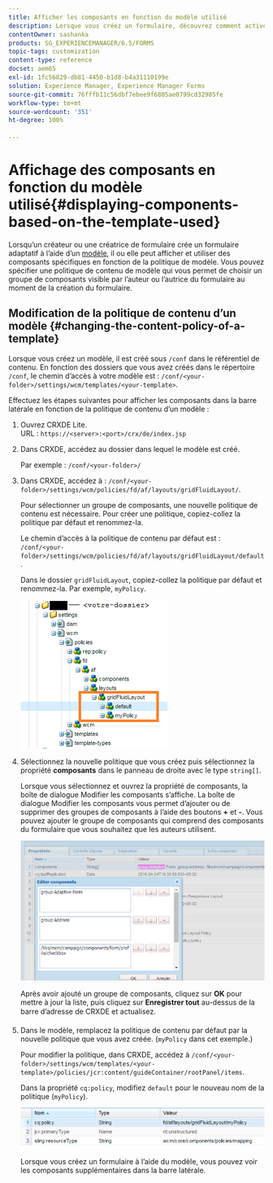 ```yaml
---
title: Afficher les composants en fonction du modèle utilisé
description: Lorsque vous créez un formulaire, découvrez comment activer les composants dans la barre latérale en fonction du modèle sélectionné.
contentOwner: sashanka
products: SG_EXPERIENCEMANAGER/6.5/FORMS
topic-tags: customization
content-type: reference
docset: aem65
exl-id: 1fc56829-db81-4450-b1d8-b4a31110199e
solution: Experience Manager, Experience Manager Forms
source-git-commit: 76fffb11c56dbf7ebee9f6805ae0799cd32985fe
workflow-type: tm+mt
source-wordcount: '351'
ht-degree: 100%

---
```


# Affichage des composants en fonction du modèle utilisé{#displaying-components-based-on-the-template-used}

Lorsqu’un créateur ou une créatrice de formulaire crée un formulaire adaptatif à l’aide d’un [modèle](../../forms/using/template-editor.md), il ou elle peut afficher et utiliser des composants spécifiques en fonction de la politique de modèle. Vous pouvez spécifier une politique de contenu de modèle qui vous permet de choisir un groupe de composants visible par l’auteur ou l’autrice du formulaire au moment de la création du formulaire.

## Modification de la politique de contenu d’un modèle {#changing-the-content-policy-of-a-template}

Lorsque vous créez un modèle, il est créé sous `/conf` dans le référentiel de contenu. En fonction des dossiers que vous avez créés dans le répertoire `/conf`, le chemin d’accès à votre modèle est : `/conf/<your-folder>/settings/wcm/templates/<your-template>`.

Effectuez les étapes suivantes pour afficher les composants dans la barre latérale en fonction de la politique de contenu d’un modèle :

1. Ouvrez CRXDE Lite.\
   URL : `https://<server>:<port>/crx/de/index.jsp`
1. Dans CRXDE, accédez au dossier dans lequel le modèle est créé.

   Par exemple : `/conf/<your-folder>/`

1. Dans CRXDE, accédez à : `/conf/<your-folder>/settings/wcm/policies/fd/af/layouts/gridFluidLayout/`.

   Pour sélectionner un groupe de composants, une nouvelle politique de contenu est nécessaire. Pour créer une politique, copiez-collez la politique par défaut et renommez-la.

   Le chemin d’accès à la politique de contenu par défaut est : `/conf/<your-folder>/settings/wcm/policies/fd/af/layouts/gridFluidLayout/default`.

   Dans le dossier `gridFluidLayout`, copiez-collez la politique par défaut et renommez-la. Par exemple, `myPolicy`.

   ![Copie des politiques par défaut](assets/crx-default1.png)

1. Sélectionnez la nouvelle politique que vous créez puis sélectionnez la propriété **composants** dans le panneau de droite avec le type `string[]`.

   Lorsque vous sélectionnez et ouvrez la propriété de composants, la boîte de dialogue Modifier les composants s’affiche. La boîte de dialogue Modifier les composants vous permet d’ajouter ou de supprimer des groupes de composants à l’aide des boutons **+** et **-**. Vous pouvez ajouter le groupe de composants qui comprend des composants du formulaire que vous souhaitez que les auteurs utilisent.

   ![Ajouter ou supprimer des composants dans la politique](assets/add-components-list1.png)

   Après avoir ajouté un groupe de composants, cliquez sur **OK** pour mettre à jour la liste, puis cliquez sur **Enregistrer tout** au-dessus de la barre d’adresse de CRXDE et actualisez.

1. Dans le modèle, remplacez la politique de contenu par défaut par la nouvelle politique que vous avez créée. (`myPolicy` dans cet exemple.)

   Pour modifier la politique, dans CRXDE, accédez à `/conf/<your-folder>/settings/wcm/templates/<your-template>/policies/jcr:content/guideContainer/rootPanel/items`.

   Dans la propriété `cq:policy`, modifiez `default` pour le nouveau nom de la politique (`myPolicy`).

   ![Politique de contenu de modèle mise à jour](assets/updated-policy.png)

   Lorsque vous créez un formulaire à l’aide du modèle, vous pouvez voir les composants supplémentaires dans la barre latérale.
